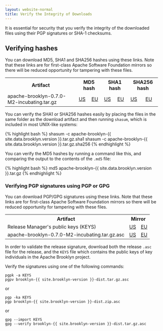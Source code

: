 ```yaml
---
layout: website-normal
title: Verify the Integrity of Downloads
---
```


It is essential for security that you verify the integrity of the downloaded files using their PGP signatures or SHA-1 checksums.


## Verifying hashes

You can download MD5, SHA1 and SHA256 hashes using these links. Note that these links are for first-class Apache
Software Foundation mirrors so there will be reduced opportunity for tampering with these files.

<table class="table">
<tr>
<th>Artifact</th>
<th colspan="2">MD5 hash</th>
<th colspan="2">SHA1 hash</th>
<th colspan="2">SHA256 hash</th>
</tr>
<tr>
<td>apache-brooklyn-0.7.0-M2-incubating.tar.gz</td>
<td><a href="https://www.us.apache.org/dist/incubator/brooklyn/0.7.0-M2-incubating/apache-brooklyn-0.7.0-M2-incubating.tar.gz.md5">US</a></td>
<td><a href="https://www.eu.apache.org/dist/incubator/brooklyn/0.7.0-M2-incubating/apache-brooklyn-0.7.0-M2-incubating.tar.gz.md5">EU</a></td>
<td><a href="https://www.us.apache.org/dist/incubator/brooklyn/0.7.0-M2-incubating/apache-brooklyn-0.7.0-M2-incubating.tar.gz.sha1">US</a></td>
<td><a href="https://www.eu.apache.org/dist/incubator/brooklyn/0.7.0-M2-incubating/apache-brooklyn-0.7.0-M2-incubating.tar.gz.sha1">EU</a></td>
<td><a href="https://www.us.apache.org/dist/incubator/brooklyn/0.7.0-M2-incubating/apache-brooklyn-0.7.0-M2-incubating.tar.gz.sha256">US</a></td>
<td><a href="https://www.eu.apache.org/dist/incubator/brooklyn/0.7.0-M2-incubating/apache-brooklyn-0.7.0-M2-incubating.tar.gz.sha256">EU</a></td>
</tr>
</table>

You can verify the SHA1 or SHA256 hashes easily by placing the files in the same folder as the download artifact and
then running `shasum`, which is included in most UNIX-like systems:

{% highlight bash %}
shasum -c apache-brooklyn-{{ site.data.brooklyn.version }}.tar.gz.sha1
shasum -c apache-brooklyn-{{ site.data.brooklyn.version }}.tar.gz.sha256
{% endhighlight %}

You can verify the MD5 hashes by running a command like this, and comparing the output to the contents of the `.md5` file:

{% highlight bash %}
md5 apache-brooklyn-{{ site.data.brooklyn.version }}.tar.gz
{% endhighlight %}


### Verifying PGP signatures using PGP or GPG

You can download PGP/GPG signatures using these links. Note that these links are for first-class Apache
Software Foundation mirrors so there will be reduced opportunity for tampering with these files.

<table class="table">
<tr>
<th>Artifact</th>
<th colspan="2">Mirror</th>
</tr>
<tr>
<td>Release Manager's public keys (KEYS)</td>
<td><a href="https://www.us.apache.org/dist/incubator/brooklyn/KEYS">US</a></td>
<td><a href="https://www.eu.apache.org/dist/incubator/brooklyn/KEYS">EU</a></td>
</tr>
<tr>
<td>apache-brooklyn-0.7.0-M2-incubating.tar.gz.asc</td>
<td><a href="https://www.us.apache.org/dist/incubator/brooklyn/0.7.0-M2-incubating/apache-brooklyn-0.7.0-M2-incubating.tar.gz.asc">US</a></td>
<td><a href="https://www.eu.apache.org/dist/incubator/brooklyn/0.7.0-M2-incubating/apache-brooklyn-0.7.0-M2-incubating.tar.gz.asc">EU</a></td>
</tr>
</table>

In order to validate the release signature, download both the release `.asc` file for the release, and the `KEYS` file
which contains the public keys of key individuals in the Apache Brooklyn project.

Verify the signatures using one of the following commands:

	pgpk -a KEYS
	pgpv brooklyn-{{ site.brooklyn-version }}-dist.tar.gz.asc

or

	pgp -ka KEYS
	pgp brooklyn-{{ site.brooklyn-version }}-dist.zip.asc

or

	gpg --import KEYS
	gpg --verify brooklyn-{{ site.brooklyn-version }}-dist.tar.gz.asc
